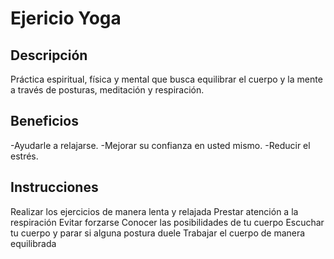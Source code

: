 # Ejericio Yoga

## Descripción

Práctica espiritual, física y mental que busca equilibrar el cuerpo y la mente a través de posturas, meditación y respiración.

## Beneficios

-Ayudarle a relajarse.
-Mejorar su confianza en usted mismo.
-Reducir el estrés.

## Instrucciones

Realizar los ejercicios de manera lenta y relajada
Prestar atención a la respiración
Evitar forzarse
Conocer las posibilidades de tu cuerpo
Escuchar tu cuerpo y parar si alguna postura duele
Trabajar el cuerpo de manera equilibrada